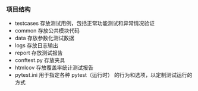 ### 项目结构

- testcases  存放测试用例，包括正常功能测试和异常情况验证
- common  存放公共模块代码
- data 存放参数化测试数据
- logs 存放日志输出
- report 存放测试报告
- conftest.py 存放夹具
- htmlcov 存放覆盖率统计测试报告
- pytest.ini 用于指定各种 pytest（运行时） 的行为和选项，以定制测试运行的方式
